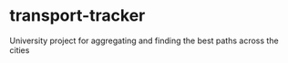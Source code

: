 # transport-tracker
University project for aggregating and finding the best paths across the cities

